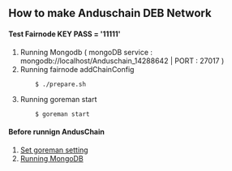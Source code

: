 ## How to make Anduschain DEB Network

#### Test Fairnode KEY PASS = '11111'

1. Running Mongodb ( mongoDB service :  mongodb://localhost/Anduschain_14288642 | PORT : 27017 )
2. Running fairnode addChainConfig
    ```$xslt
        $ ./prepare.sh
    ```
3. Running goreman start
    ```$xslt
        $ goreman start
    ```

#### Before runnign AndusChain
1. [Set goreman setting](https://github.com/mattn/goreman)
2. [Running MongoDB](https://hub.docker.com/_/mongo)